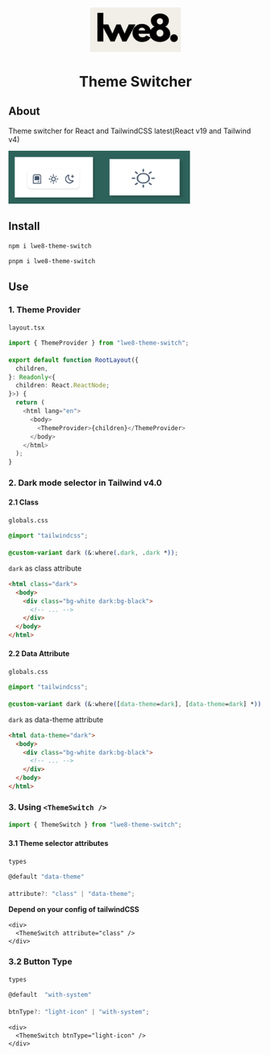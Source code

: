 <div align="center">
<img src="./public/logo.png" alt="logo" width="180px">
<h1>Theme Switcher</h1>
</div>


<div>
<h2>About</h2>

<p>Theme switcher for React and TailwindCSS latest(React v19 and Tailwind v4)</p>

<img src="./public/sdl.png" alt="sld" width="180px"><img src="./public/dl.png" alt="dl" width="180px" height="105px">

</div>


## Install

```bash
npm i lwe8-theme-switch
```

```bash
pnpm i lwe8-theme-switch
```

## Use

### 1. Theme Provider

`layout.tsx`

```ts
import { ThemeProvider } from "lwe8-theme-switch";

export default function RootLayout({
  children,
}: Readonly<{
  children: React.ReactNode;
}>) {
  return (
    <html lang="en">
      <body>
        <ThemeProvider>{children}</ThemeProvider>
      </body>
    </html>
  );
}
```

### 2. Dark mode selector in Tailwind v4.0

#### 2.1 Class

`globals.css`

```css
@import "tailwindcss";

@custom-variant dark (&:where(.dark, .dark *));
```

`dark` as class attribute

```html
<html class="dark">
  <body>
    <div class="bg-white dark:bg-black">
      <!-- ... -->
    </div>
  </body>
</html>
```

#### 2.2 Data Attribute

`globals.css`

```css
@import "tailwindcss";

@custom-variant dark (&:where([data-theme=dark], [data-theme=dark] *));
```

`dark` as data-theme attribute

```html
<html data-theme="dark">
  <body>
    <div class="bg-white dark:bg-black">
      <!-- ... -->
    </div>
  </body>
</html>
```

### 3. Using `<ThemeSwitch />`

```ts
import { ThemeSwitch } from "lwe8-theme-switch";
```

#### 3.1 Theme selector attributes

`types`

```ts
@default "data-theme"

attribute?: "class" | "data-theme";
```

**Depend on your config of tailwindCSS**

```tsx
<div>
  <ThemeSwitch attribute="class" />
</div>
```

### 3.2 Button Type

`types`

```ts
@default  "with-system"

btnType?: "light-icon" | "with-system";
```

```tsx
<div>
  <ThemeSwitch btnType="light-icon" />
</div>
```


